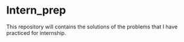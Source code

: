 # Intern_prep
This repository will contains the solutions of the problems that I have practiced for internship.
